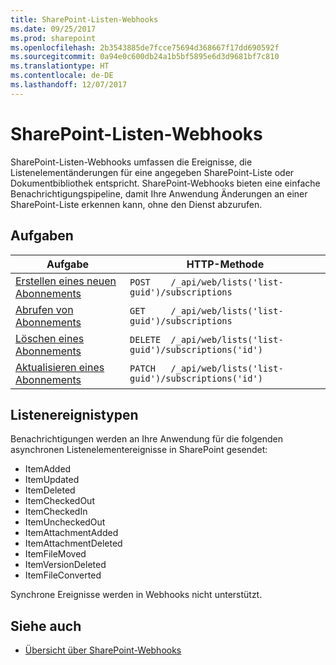 ```yaml
---
title: SharePoint-Listen-Webhooks
ms.date: 09/25/2017
ms.prod: sharepoint
ms.openlocfilehash: 2b3543885de7fcce75694d368667f17dd690592f
ms.sourcegitcommit: 0a94e0c600db24a1b5bf5895e6d3d9681bf7c810
ms.translationtype: HT
ms.contentlocale: de-DE
ms.lasthandoff: 12/07/2017
---
```

# <a name="sharepoint-list-webhooks"></a>SharePoint-Listen-Webhooks

SharePoint-Listen-Webhooks umfassen die Ereignisse, die Listenelementänderungen für eine angegeben SharePoint-Liste oder Dokumentbibliothek entspricht. SharePoint-Webhooks bieten eine einfache Benachrichtigungspipeline, damit Ihre Anwendung Änderungen an einer SharePoint-Liste erkennen kann, ohne den Dienst abzurufen.

## <a name="tasks"></a>Aufgaben
| Aufgabe                                                | HTTP-Methode                                                  |
|-----------------------------------------------------|--------------------------------------------------------------|
| [Erstellen eines neuen Abonnements](./create-subscription.md) | `POST    /_api/web/lists('list-guid')/subscriptions`         |
| [Abrufen von Abonnements](./get-subscription.md)          | `GET     /_api/web/lists('list-guid')/subscriptions`         |
| [Löschen eines Abonnements](./delete-subscription.md)       | `DELETE  /_api/web/lists('list-guid')/subscriptions('id')`   |
| [Aktualisieren eines Abonnements](./update-subscription.md)     | `PATCH   /_api/web/lists('list-guid')/subscriptions('id')`   |

## <a name="list-event-types"></a>Listenereignistypen
Benachrichtigungen werden an Ihre Anwendung für die folgenden asynchronen Listenelementereignisse in SharePoint gesendet:

* ItemAdded
* ItemUpdated
* ItemDeleted
* ItemCheckedOut
* ItemCheckedIn
* ItemUncheckedOut
* ItemAttachmentAdded
* ItemAttachmentDeleted
* ItemFileMoved
* ItemVersionDeleted
* ItemFileConverted

Synchrone Ereignisse werden in Webhooks nicht unterstützt.

## <a name="see-also"></a>Siehe auch

* [Übersicht über SharePoint-Webhooks](../overview-sharepoint-webhooks.md)
